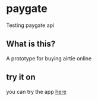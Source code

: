 # paygate
Testing paygate api

## What is this?
A prototype for buying airtie online

## try it on
you can try the app <a href="https://buy-airtime-proto.herokuapp.com/">here</a>
